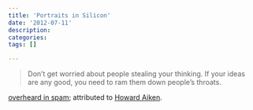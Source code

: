 ```yaml
---
title: 'Portraits in Silicon'
date: '2012-07-11'
description:
categories:
tags: []

---
```

>Don’t get worried about people stealing your thinking. If your ideas are any good, you need to ram them down people’s throats.

[overheard in spam](http://myagileeducation.com/2011/ruby-shovel-operator-what-the/); attributed to [Howard Aiken](http://en.wikiquote.org/wiki/Howard_H._Aiken).
